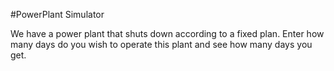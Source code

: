 #PowerPlant Simulator

We have a power plant that shuts down according to a fixed plan. Enter how many days do you wish to operate this plant and see how many days you get.
